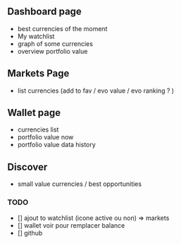 ## Dashboard page

- best currencies of the moment
- My watchlist
- graph of some currencies
- overview portfolio value

## Markets Page

- list currencies (add to fav / evo value / evo ranking ? )

## Wallet page

- currencies list
- portfolio value now
- portfolio value data history

## Discover

- small value currencies / best opportunities

### TODO

- [] ajout to watchlist (icone active ou non) => markets
- [] wallet voir pour remplacer balance
- [] github
